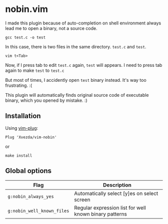 # nobin.vim
I made this plugin because of auto-completion on shell environment always lead me to open a binary, not a source code.

`gcc test.c -o test`

In this case, there is two files in the same directory. `test.c` and `test`.

`vim t<Tab>`

Now, if I press tab to edit `test.c` again, `test` will appears.
I need to press tab again to make `test` to `test.c`

But most of times, I accidently open `test` binary instead.
It's way too frustrating. :(

This plugin will automatically finds original source code of executable binary, which you opened by mistake. :)

## Installation

Using [vim-plug](https://github.com/junegunn/vim-plug):

`Plug 'Xvezda/vim-nobin'`

or

`make install`


## Global options

| Flag                     | Description                                              |
|--------------------------|----------------------------------------------------------|
| `g:nobin_always_yes`       | Automatically select [y]es on select screen            |
| `g:nobin_well_known_files` | Regular expression list for well known binary patterns |
